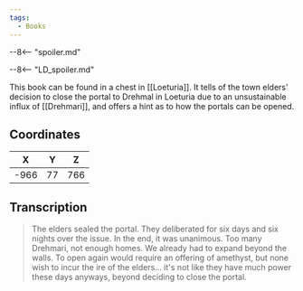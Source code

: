```yaml
---
tags:
  - Books
---
```


--8<-- "spoiler.md"

--8<-- "LD_spoiler.md"

This book can be found in a chest in [[Loeturia]]. It tells of the town elders' decision to close the portal to Drehmal in Loeturia due to an unsustainable influx of [[Drehmari]], and offers a hint as to how the portals can be opened.

## Coordinates
| **X** | **Y** | **Z** |
| :---: | :---: | :---: |
| -966  |  77   |  766  |

## Transcription
> The elders sealed the portal. They deliberated for six days and six nights over the issue. In the end, it was unanimous. Too many Drehmari, not enough homes. We already had to expand beyond the walls. To open again would require an offering of amethyst, but none wish to incur the ire of the elders... it's not like they have much power these days anyways, beyond deciding to close the portal.
